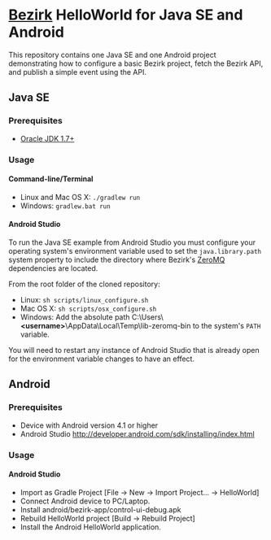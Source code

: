 # [Bezirk](http://bezirk.com/) HelloWorld for Java SE and Android 
This repository contains one Java SE and one Android project demonstrating how to configure a basic Bezirk project, fetch the Bezirk API, and publish a simple event using the API. 

## Java SE
### Prerequisites 
* [Oracle JDK 1.7+](http://www.oracle.com/technetwork/java/javase/downloads/jdk7-downloads-1880260.html)

### Usage
#### Command-line/Terminal

- Linux and Mac OS X: `./gradlew run`
- Windows: `gradlew.bat run`

#### Android Studio

To run the Java SE example from Android Studio you must configure your operating system's environment variable used to set the `java.library.path` system property to include the directory where Bezirk's [ZeroMQ](http://zeromq.org/) dependencies are located. 

From the root folder of the cloned repository:

- Linux: `sh scripts/linux_configure.sh`
- Mac OS X: `sh scripts/osx_configure.sh` 
- Windows: Add the absolute path C:\Users\\**\<username\>**\AppData\Local\Temp\lib-zeromq-bin to the system's `PATH` variable.

You will need to restart any instance of Android Studio that is already open for the environment variable changes to have an effect.

## Android
### Prerequisites 
* Device with Android version 4.1 or higher
* Android Studio http://developer.android.com/sdk/installing/index.html

### Usage
#### Android Studio
* Import as Gradle Project [File -> New -> Import Project... -> HelloWorld]
* Connect Android device to PC/Laptop.
* Install android/bezirk-app/control-ui-debug.apk
* Rebuild HelloWorld project [Build -> Rebuild Project]
* Install the Android HelloWorld application.

